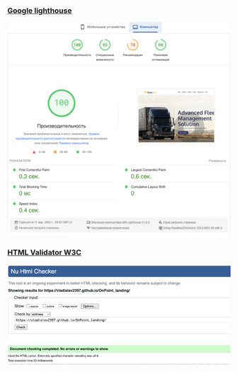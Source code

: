 ### [Google lighthouse](https://pagespeed.web.dev/analysis/https-vladislav2397-github-io-OnPoint_landing/rzzj7jhob8?form_factor=desktop)
<img src="./lighthouse.png" alt="lighthouse">

### [HTML Validator W3C](https://validator.w3.org/nu/?doc=https%3A%2F%2Fvladislav2397.github.io%2FOnPoint_landing%2F)
<img src="./html-validator.png" alt="html validator">
